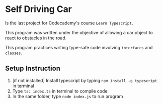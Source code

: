# Self Driving Car

Is the last project for Codecademy's course `Learn Typescript`.

This program was written under the objective of allowing a car object to react to obstacles in the road.

This program practices writing type-safe code involving `interfaces` and `classes`.

## Setup Instruction
1. [if not installed] Install typescript by typing `npm install -g typescript` in terminal
2. Type `tsc index.ts` in terminal to compile code
3. In the same folder, type `node index.js` to run program


